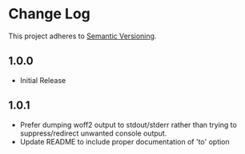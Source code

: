 # Change Log

This project adheres to [Semantic Versioning](http://semver.org/).

## 1.0.0 
 - Initial Release

## 1.0.1 
 - Prefer dumping woff2 output to stdout/stderr rather than trying to suppress/redirect unwanted console output. 
 - Update README to include proper documentation of 'to' option


